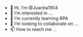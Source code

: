 - 👋 Hi, I’m @Juanita1904
- 👀 I’m interested in ...
- 🌱 I’m currently learning RPA
- 💞️ I’m looking to collaborate on ...
- 📫 How to reach me ...

<!---
Juanita1904/Juanita1904 is a ✨ special ✨ repository because its `README.md` (this file) appears on your GitHub profile.
You can click the Preview link to take a look at your changes.
--->
